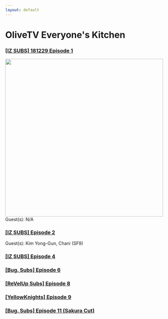 ```yaml
---
layout: default
---
```


# OliveTV Everyone's Kitchen


<h3><a href="./everyone's kitchen episode 1.html">[IZ SUBS] 181229 Episode 1</a></h3>
<img width="500" src="https://instagram.fsin9-2.fna.fbcdn.net/v/t51.2885-15/e35/47268250_524252634759969_8960578098626186390_n.jpg?_nc_ht=instagram.fsin9-2.fna.fbcdn.net&_nc_cat=109&_nc_ohc=DoKDtNOM2kAAX-utqh1&_nc_tp=18&oh=89b5355b8112707338e5876b824b5690&oe=5F928EF5">
Guest(s): N/A
<br>
<h3><a href="./everyone's kitchen episode 2.html">[IZ SUBS] Episode 2</a></h3>
Guest(s): Kim Yong-Gun, Chani (SF9)
<br>
<h3><a href="./everyone's kitchen episode 4.html">[IZ SUBS] Episode 4</a></h3>
<h3><a href="./everyone's kitchen episode 6.html">[Bug. Subs] Episode 6</a></h3>
<h3><a href="./everyone's kitchen episode 8.html">[ReVelUp Subs] Episode 8</a></h3>
<h3><a href="./everyone's kitchen episode 9.html">[YellowKnights] Episode 9</a></h3>
<h3><a href="./everyone's kitchen episode 11.html">[Bug. Subs] Episode 11 (Sakura Cut)</a></h3>
